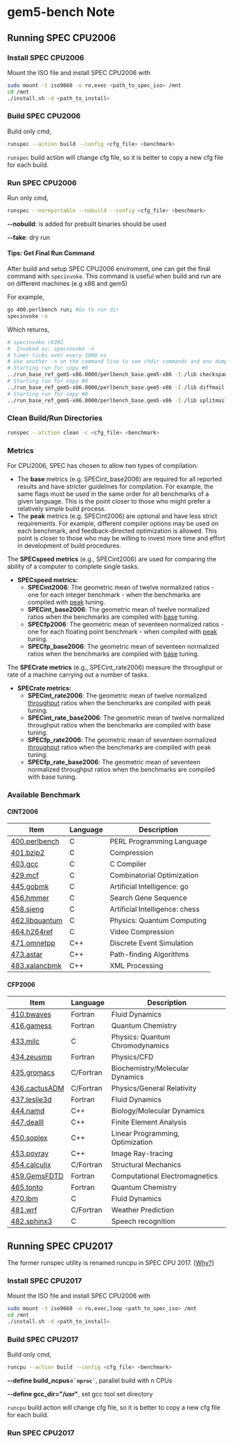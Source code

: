 # gem5-bench Note

## Running SPEC CPU2006

### Install SPEC CPU2006

Mount the ISO file and install SPEC CPU2006 with

```bash
sudo mount -t iso9660 -o ro,exec <path_to_spec_iso> /mnt
cd /mnt
./install.sh -d <path_to_install>
```

### Build SPEC CPU2006

Build only cmd,

```bash
runspec --action build --config <cfg_file> <benchmark>
```

`runspec` build action will change cfg file, so it is better to copy a new cfg file for each build.

### Run SPEC CPU2006

Run only cmd,

```bash
runspec --noreportable --nobuild --config <cfg_file> <benchmark>
```

**--nobuild**: is added for prebuilt binaries should be used

**--fake**: dry run

#### Tips: Get Final Run Command

After build and setup SPEC CPU2006 enviroment, one can get the final command with `specinvoke`. This command is useful when build and run are on different machines (e.g x86 and gem5)

For example,

```bash
go 400.perlbench run; #Go to run dir
specinvoke -n
```

Which returns,

```bash
# specinvoke r6392
#  Invoked as: specinvoke -n
# timer ticks over every 1000 ns
# Use another -n on the command line to see chdir commands and env dump
# Starting run for copy #0
../run_base_ref_gem5-x86.0000/perlbench_base.gem5-x86 -I./lib checkspam.pl 2500 5 25 11 150 1 1 1 1 > checkspam.2500.5.25.11.150.1.1.1.1.out 2>> checkspam.2500.5.25.11.150.1.1.1.1.err
# Starting run for copy #0
../run_base_ref_gem5-x86.0000/perlbench_base.gem5-x86 -I./lib diffmail.pl 4 800 10 17 19 300 > diffmail.4.800.10.17.19.300.out 2>> diffmail.4.800.10.17.19.300.err
# Starting run for copy #0
../run_base_ref_gem5-x86.0000/perlbench_base.gem5-x86 -I./lib splitmail.pl 1600 12 26 16 4500 > splitmail.1600.12.26.16.4500.out 2>> splitmail.1600.12.26.16.4500.err
```

### Clean Build/Run Directories

```bash
runspec --atction clean -c <cfg_file> <benchmark>
```

### Metrics

For CPU2006, SPEC has chosen to allow two types of compilation:

- The **base** metrics (e.g. SPECint_base2006) are required for all reported results and have stricter guidelines for compilation. For example, the same flags must be used in the same order for all benchmarks of a given language. This is the point closer to those who might prefer a relatively simple build process.
- The **peak** metrics (e.g. SPECint2006) are optional and have less strict requirements. For example, different compiler options may be used on each benchmark, and feedback-directed optimization is allowed. This point is closer to those who may be willing to invest more time and effort in development of build procedures.

The **SPECspeed metrics** (e.g., SPECint2006) are used for comparing the ability of a computer to complete single tasks.

- **SPECspeed metrics:**
  - **SPECint2006**: The geometric mean of twelve normalized ratios - one for each integer benchmark - when the benchmarks are compiled with [peak](https://www.spec.org/cpu2006/Docs/readme1st.html#Q14) tuning.
  - **SPECint_base2006**: The geometric mean of twelve normalized ratios when the benchmarks are compiled with [base](https://www.spec.org/cpu2006/Docs/readme1st.html#Q14) tuning.
  - **SPECfp2006**: The geometric mean of seventeen normalized ratios - one for each floating point benchmark - when compiled with [peak](https://www.spec.org/cpu2006/Docs/readme1st.html#Q14) tuning.
  - **SPECfp_base2006**: The geometric mean of seventeen normalized ratios when the benchmarks are compiled with [base](https://www.spec.org/cpu2006/Docs/readme1st.html#Q14) tuning.

The **SPECrate metrics** (e.g., SPECint_rate2006) measure the throughput or rate of a machine carrying out a number of tasks.

- **SPECrate metrics:**
  - **SPECint_rate2006**: The geometric mean of twelve normalized [throughput](https://www.spec.org/cpu2006/Docs/readme1st.html#Q15) ratios when the benchmarks are compiled with peak tuning.
  - **SPECint_rate_base2006**: The geometric mean of twelve normalized throughput ratios when the benchmarks are compiled with base tuning.
  - **SPECfp_rate2006**: The geometric mean of seventeen normalized [throughput](https://www.spec.org/cpu2006/Docs/readme1st.html#Q15) ratios when the benchmarks are compiled with peak tuning.
  - **SPECfp_rate_base2006**: The geometric mean of seventeen normalized throughput ratios when the benchmarks are compiled with base tuning.



### Available Benchmark

#### CINT2006

| Item                                                         | Language | Description                    |
| ------------------------------------------------------------ | -------- | ------------------------------ |
| [400.perlbench](http://www.spec.org/auto/cpu2006/Docs/400.perlbench.html) | C        | PERL Programming Language      |
| [401.bzip2](http://www.spec.org/auto/cpu2006/Docs/401.bzip2.html) | C        | Compression                    |
| [403.gcc](http://www.spec.org/auto/cpu2006/Docs/403.gcc.html) | C        | C Compiler                     |
| [429.mcf](http://www.spec.org/auto/cpu2006/Docs/429.mcf.html) | C        | Combinatorial Optimization     |
| [445.gobmk](http://www.spec.org/auto/cpu2006/Docs/445.gobmk.html) | C        | Artificial Intelligence: go    |
| [456.hmmer](http://www.spec.org/auto/cpu2006/Docs/456.hmmer.html) | C        | Search Gene Sequence           |
| [458.sjeng](http://www.spec.org/auto/cpu2006/Docs/458.sjeng.html) | C        | Artificial Intelligence: chess |
| [462.libquantum](http://www.spec.org/auto/cpu2006/Docs/462.libquantum.html) | C        | Physics: Quantum Computing     |
| [464.h264ref](http://www.spec.org/auto/cpu2006/Docs/464.h264ref.html) | C        | Video Compression              |
| [471.omnetpp](http://www.spec.org/auto/cpu2006/Docs/471.omnetpp.html) | C++      | Discrete Event Simulation      |
| [473.astar](http://www.spec.org/auto/cpu2006/Docs/473.astar.html) | C++      | Path-finding Algorithms        |
| [483.xalancbmk](http://www.spec.org/auto/cpu2006/Docs/483.xalancbmk.html) | C++      | XML Processing                 |

#### CFP2006

| Item                                                         | Language  | Description                      |
| ------------------------------------------------------------ | --------- | -------------------------------- |
| [410.bwaves](http://www.spec.org/auto/cpu2006/Docs/410.bwaves.html) | Fortran   | Fluid Dynamics                   |
| [416.gamess](http://www.spec.org/auto/cpu2006/Docs/416.gamess.html) | Fortran   | Quantum Chemistry                |
| [433.milc](http://www.spec.org/auto/cpu2006/Docs/433.milc.html) | C         | Physics: Quantum Chromodynamics  |
| [434.zeusmp](http://www.spec.org/auto/cpu2006/Docs/434.zeusmp.html) | Fortran   | Physics/CFD                      |
| [435.gromacs](http://www.spec.org/auto/cpu2006/Docs/435.gromacs.html) | C/Fortran | Biochemistry/Molecular Dynamics  |
| [436.cactusADM](http://www.spec.org/auto/cpu2006/Docs/436.cactusADM.html) | C/Fortran | Physics/General Relativity       |
| [437.leslie3d](http://www.spec.org/auto/cpu2006/Docs/437.leslie3d.html) | Fortran   | Fluid Dynamics                   |
| [444.namd](http://www.spec.org/auto/cpu2006/Docs/444.namd.html) | C++       | Biology/Molecular Dynamics       |
| [447.dealII](http://www.spec.org/auto/cpu2006/Docs/447.dealII.html) | C++       | Finite Element Analysis          |
| [450.soplex](http://www.spec.org/auto/cpu2006/Docs/450.soplex.html) | C++       | Linear Programming, Optimization |
| [453.povray](http://www.spec.org/auto/cpu2006/Docs/453.povray.html) | C++       | Image Ray-tracing                |
| [454.calculix](http://www.spec.org/auto/cpu2006/Docs/454.calculix.html) | C/Fortran | Structural Mechanics             |
| [459.GemsFDTD](http://www.spec.org/auto/cpu2006/Docs/459.GemsFDTD.html) | Fortran   | Computational Electromagnetics   |
| [465.tonto](http://www.spec.org/auto/cpu2006/Docs/465.tonto.html) | Fortran   | Quantum Chemistry                |
| [470.lbm](http://www.spec.org/auto/cpu2006/Docs/470.lbm.html) | C         | Fluid Dynamics                   |
| [481.wrf](http://www.spec.org/auto/cpu2006/Docs/481.wrf.html) | C/Fortran | Weather Prediction               |
| [482.sphinx3](http://www.spec.org/auto/cpu2006/Docs/482.sphinx3.html) | C         | Speech recognition               |



## Running SPEC CPU2017

The former runspec utility is renamed runcpu in SPEC CPU 2017.  [[Why?](https://www.spec.org/cpu2017/Docs/runspec.html)]

### Install SPEC CPU2017

Mount the ISO file and install SPEC CPU2006 with

```bash
sudo mount -t iso9660 -o ro,exec,loop <path_to_spec_iso> /mnt
cd /mnt
./install.sh -d <path_to_install>
```

### Build SPEC CPU2017

Build only cmd,

```bash
runcpu --action build --config <cfg_file> <benchmark>
```

**--define build_ncpus=`` `nproc` ``**, parallel build with n CPUs

**--define gcc_dir="/usr"**, set gcc tool set directory

`runcpu` build action will change cfg file, so it is better to copy a new cfg file for each build.



### Run SPEC CPU2017
